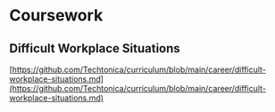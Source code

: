 # Coursework

## Difficult Workplace Situations 

[https://github.com/Techtonica/curriculum/blob/main/career/difficult-workplace-situations.md](https://github.com/Techtonica/curriculum/blob/main/career/difficult-workplace-situations.md)

